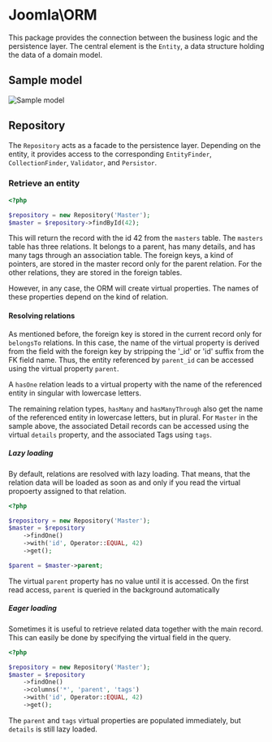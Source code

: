 # Joomla\ORM

This package provides the connection between the business logic and the persistence layer.
The central element is the `Entity`, a data structure holding the data of a domain model.

## Sample model

![Sample model](https://github.com/nibralab/joomla-architecture/raw/master/svg/testmodel.svg)

## Repository

The `Repository` acts as a facade to the persistence layer.
Depending on the entity, it provides access to the corresponding `EntityFinder`,
`CollectionFinder`, `Validator`, and `Persistor`.

### Retrieve an entity

```php
<?php

$repository = new Repository('Master');
$master = $repository->findById(42);
```

This will return the record with the id 42 from the `masters` table.
The `masters` table has three relations.
It belongs to a parent, has many details, and has many tags through an association table.
The foreign keys, a kind of pointers, are stored in the master record only for the parent relation.
For the other relations, they are stored in the foreign tables.

However, in any case, the ORM will create virtual properties.
The names of these properties depend on the kind of relation.

#### Resolving relations

As mentioned before, the foreign key is stored in the current record only for `belongsTo` relations.
In this case, the name of the virtual property is derived from the field with the foreign key
by stripping the '_id' or 'id' suffix from the FK field name.
Thus, the entity referenced by `parent_id` can be accessed using the virtual property `parent`. 

A `hasOne` relation leads to a virtual property with the name of the referenced entity
in singular with lowercase letters.

The remaining relation types, `hasMany` and `hasManyThrough` also get the name of the referenced entity
in lowercase letters, but in plural.
For `Master` in the sample above, the associated Detail records can be accessed using the virtual `details` property,
and the associated Tags using `tags`. 

##### Lazy loading

By default, relations are resolved with lazy loading.
That means, that the relation data will be loaded as soon as and only if you read the virtual propoerty assigned to that relation.

```php
<?php

$repository = new Repository('Master');
$master = $repository
    ->findOne()
    ->with('id', Operator::EQUAL, 42)
    ->get();

$parent = $master->parent;
```

The virtual `parent` property has no value until it is accessed.
On the first read access, `parent` is queried in the background automatically 

##### Eager loading

Sometimes it is useful to retrieve related data together with the main record.
This can easily be done by specifying the virtual field in the query.

```php
<?php

$repository = new Repository('Master');
$master = $repository
    ->findOne()
    ->columns('*', 'parent', 'tags')
    ->with('id', Operator::EQUAL, 42)
    ->get();
```

The `parent` and `tags` virtual properties are populated immediately,
but `details` is still lazy loaded.
